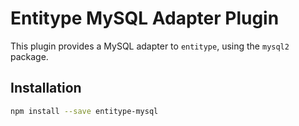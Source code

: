# Entitype MySQL Adapter Plugin

This plugin provides a MySQL adapter to `entitype`, using the `mysql2` package.

## Installation

```bash
npm install --save entitype-mysql
```
